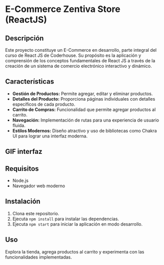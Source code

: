 # E-Commerce Zentiva Store (ReactJS)

## Descripción

Este proyecto constituye un E-Commerce en desarrollo, parte integral del curso de React JS de Coderhouse. Su propósito es la aplicación y comprensión de los conceptos fundamentales de React JS a través de la creación de un sistema de comercio electrónico interactivo y dinámico.

## Características

- **Gestión de Productos:** Permite agregar, editar y eliminar productos.
- **Detalles del Producto:** Proporciona páginas individuales con detalles específicos de cada producto.
- **Carrito de Compras:** Funcionalidad que permite agregar productos al carrito.
- **Navegación:** Implementación de rutas para una experiencia de usuario fluida.
- **Estilos Modernos:** Diseño atractivo y uso de bibliotecas como Chakra UI para lograr una interfaz moderna.

## GIF interfaz


## Requisitos

- Node.js
- Navegador web moderno

## Instalación

1. Clona este repositorio.
2. Ejecuta `npm install` para instalar las dependencias.
3. Ejecuta `npm start` para iniciar la aplicación en modo desarrollo.

## Uso

Explora la tienda, agrega productos al carrito y experimenta con las funcionalidades implementadas.
